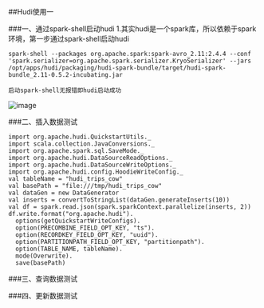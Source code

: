 ##Hudi使用一

###一、通过spark-shell启动hudi
    1.其实hudi是一个spark库，所以依赖于spark环境，第一步通过spark-shell启动hudi
    
    spark-shell --packages org.apache.spark:spark-avro_2.11:2.4.4 --conf 'spark.serializer=org.apache.spark.serializer.KryoSerializer' --jars /opt/apps/hudi/packaging/hudi-spark-bundle/target/hudi-spark-bundle_2.11-0.5.2-incubating.jar 
          
    启动spark-shell无报错即hudi启动成功
    
![image](https://github.com/Tandoy/Bigdata-learn/blob/master/Hudi/images/spark-shell%E5%90%AF%E5%8A%A8Hudi.PNG)
    
###二、插入数据测试

    import org.apache.hudi.QuickstartUtils._
    import scala.collection.JavaConversions._
    import org.apache.spark.sql.SaveMode._
    import org.apache.hudi.DataSourceReadOptions._
    import org.apache.hudi.DataSourceWriteOptions._
    import org.apache.hudi.config.HoodieWriteConfig._
    val tableName = "hudi_trips_cow"
    val basePath = "file:///tmp/hudi_trips_cow"
    val dataGen = new DataGenerator
    val inserts = convertToStringList(dataGen.generateInserts(10))
    val df = spark.read.json(spark.sparkContext.parallelize(inserts, 2))
    df.write.format("org.apache.hudi").
      options(getQuickstartWriteConfigs).
      option(PRECOMBINE_FIELD_OPT_KEY, "ts").
      option(RECORDKEY_FIELD_OPT_KEY, "uuid").
      option(PARTITIONPATH_FIELD_OPT_KEY, "partitionpath").
      option(TABLE_NAME, tableName).
      mode(Overwrite).
      save(basePath)
    

###三、查询数据测试


###四、更新数据测试

    
